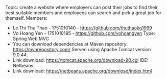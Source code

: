 Topic: create a website where employers can post their jobs to find their best suitable members and employees can search and pick a great job for themself.
Members:
+ Le Thi Thu Thao - 1751010140 - https://github.com/thuthaokg1999
+ Vo Hoang Yen - 1751010185 - https://github.com/vohoangyen
Type: Spring Web MVC
+ You can download dependencies at Maven repository: https://mvnrepository.com/
Server: using Apache Tomcat version 9.0.44.
+ Link download: https://tomcat.apache.org/download-90.cgi
IDE: Netbeans
+ Link download: https://netbeans.apache.org/download/index.html
